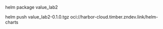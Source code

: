 helm package value_lab2

helm push value_lab2-0.1.0.tgz oci://harbor-cloud.timber.zndev.link/helm-charts